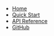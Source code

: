 * [Home](/)
* [Quick Start](quick-start.md)
* [API Reference](api-reference.md)
* [GitHub](https://github.com/Red-Hat-AI-Innovation-Team/sdg_hub)